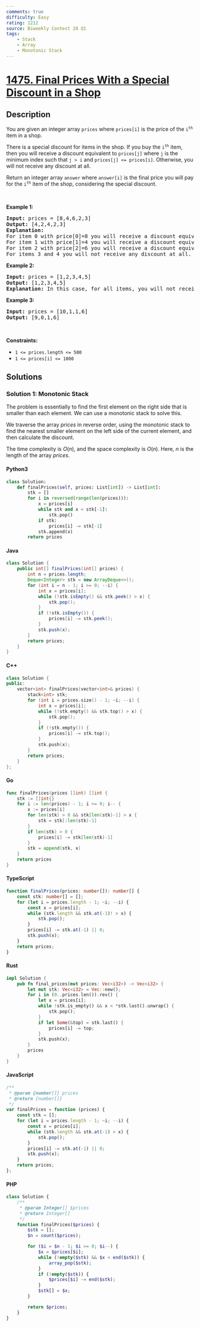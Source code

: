 ```yaml
---
comments: true
difficulty: Easy
rating: 1212
source: Biweekly Contest 28 Q1
tags:
    - Stack
    - Array
    - Monotonic Stack
---
```


<!-- problem:start -->

# [1475. Final Prices With a Special Discount in a Shop](https://leetcode.com/problems/final-prices-with-a-special-discount-in-a-shop)

## Description

<!-- description:start -->

<p>You are given an integer array <code>prices</code> where <code>prices[i]</code> is the price of the <code>i<sup>th</sup></code> item in a shop.</p>

<p>There is a special discount for items in the shop. If you buy the <code>i<sup>th</sup></code> item, then you will receive a discount equivalent to <code>prices[j]</code> where <code>j</code> is the minimum index such that <code>j &gt; i</code> and <code>prices[j] &lt;= prices[i]</code>. Otherwise, you will not receive any discount at all.</p>

<p>Return an integer array <code>answer</code> where <code>answer[i]</code> is the final price you will pay for the <code>i<sup>th</sup></code> item of the shop, considering the special discount.</p>

<p>&nbsp;</p>
<p><strong class="example">Example 1:</strong></p>

<pre>
<strong>Input:</strong> prices = [8,4,6,2,3]
<strong>Output:</strong> [4,2,4,2,3]
<strong>Explanation:</strong> 
For item 0 with price[0]=8 you will receive a discount equivalent to prices[1]=4, therefore, the final price you will pay is 8 - 4 = 4.
For item 1 with price[1]=4 you will receive a discount equivalent to prices[3]=2, therefore, the final price you will pay is 4 - 2 = 2.
For item 2 with price[2]=6 you will receive a discount equivalent to prices[3]=2, therefore, the final price you will pay is 6 - 2 = 4.
For items 3 and 4 you will not receive any discount at all.
</pre>

<p><strong class="example">Example 2:</strong></p>

<pre>
<strong>Input:</strong> prices = [1,2,3,4,5]
<strong>Output:</strong> [1,2,3,4,5]
<strong>Explanation:</strong> In this case, for all items, you will not receive any discount at all.
</pre>

<p><strong class="example">Example 3:</strong></p>

<pre>
<strong>Input:</strong> prices = [10,1,1,6]
<strong>Output:</strong> [9,0,1,6]
</pre>

<p>&nbsp;</p>
<p><strong>Constraints:</strong></p>

<ul>
	<li><code>1 &lt;= prices.length &lt;= 500</code></li>
	<li><code>1 &lt;= prices[i] &lt;= 1000</code></li>
</ul>

<!-- description:end -->

## Solutions

<!-- solution:start -->

### Solution 1: Monotonic Stack

The problem is essentially to find the first element on the right side that is smaller than each element. We can use a monotonic stack to solve this.

We traverse the array $\textit{prices}$ in reverse order, using the monotonic stack to find the nearest smaller element on the left side of the current element, and then calculate the discount.

The time complexity is $O(n)$, and the space complexity is $O(n)$. Here, $n$ is the length of the array $\textit{prices}$.

<!-- tabs:start -->

#### Python3

```python
class Solution:
    def finalPrices(self, prices: List[int]) -> List[int]:
        stk = []
        for i in reversed(range(len(prices))):
            x = prices[i]
            while stk and x < stk[-1]:
                stk.pop()
            if stk:
                prices[i] -= stk[-1]
            stk.append(x)
        return prices
```

#### Java

```java
class Solution {
    public int[] finalPrices(int[] prices) {
        int n = prices.length;
        Deque<Integer> stk = new ArrayDeque<>();
        for (int i = n - 1; i >= 0; --i) {
            int x = prices[i];
            while (!stk.isEmpty() && stk.peek() > x) {
                stk.pop();
            }
            if (!stk.isEmpty()) {
                prices[i] -= stk.peek();
            }
            stk.push(x);
        }
        return prices;
    }
}
```

#### C++

```cpp
class Solution {
public:
    vector<int> finalPrices(vector<int>& prices) {
        stack<int> stk;
        for (int i = prices.size() - 1; ~i; --i) {
            int x = prices[i];
            while (!stk.empty() && stk.top() > x) {
                stk.pop();
            }
            if (!stk.empty()) {
                prices[i] -= stk.top();
            }
            stk.push(x);
        }
        return prices;
    }
};
```

#### Go

```go
func finalPrices(prices []int) []int {
	stk := []int{}
	for i := len(prices) - 1; i >= 0; i-- {
		x := prices[i]
		for len(stk) > 0 && stk[len(stk)-1] > x {
			stk = stk[:len(stk)-1]
		}
		if len(stk) > 0 {
			prices[i] -= stk[len(stk)-1]
		}
		stk = append(stk, x)
	}
	return prices
}
```

#### TypeScript

```ts
function finalPrices(prices: number[]): number[] {
    const stk: number[] = [];
    for (let i = prices.length - 1; ~i; --i) {
        const x = prices[i];
        while (stk.length && stk.at(-1)! > x) {
            stk.pop();
        }
        prices[i] -= stk.at(-1) || 0;
        stk.push(x);
    }
    return prices;
}
```

#### Rust

```rust
impl Solution {
    pub fn final_prices(mut prices: Vec<i32>) -> Vec<i32> {
        let mut stk: Vec<i32> = Vec::new();
        for i in (0..prices.len()).rev() {
            let x = prices[i];
            while !stk.is_empty() && x < *stk.last().unwrap() {
                stk.pop();
            }
            if let Some(&top) = stk.last() {
                prices[i] -= top;
            }
            stk.push(x);
        }
        prices
    }
}
```

#### JavaScript

```js
/**
 * @param {number[]} prices
 * @return {number[]}
 */
var finalPrices = function (prices) {
    const stk = [];
    for (let i = prices.length - 1; ~i; --i) {
        const x = prices[i];
        while (stk.length && stk.at(-1) > x) {
            stk.pop();
        }
        prices[i] -= stk.at(-1) || 0;
        stk.push(x);
    }
    return prices;
};
```

#### PHP

```php
class Solution {
    /**
     * @param Integer[] $prices
     * @return Integer[]
     */
    function finalPrices($prices) {
        $stk = [];
        $n = count($prices);

        for ($i = $n - 1; $i >= 0; $i--) {
            $x = $prices[$i];
            while (!empty($stk) && $x < end($stk)) {
                array_pop($stk);
            }
            if (!empty($stk)) {
                $prices[$i] -= end($stk);
            }
            $stk[] = $x;
        }

        return $prices;
    }
}
```

<!-- tabs:end -->

<!-- solution:end -->

<!-- problem:end -->
